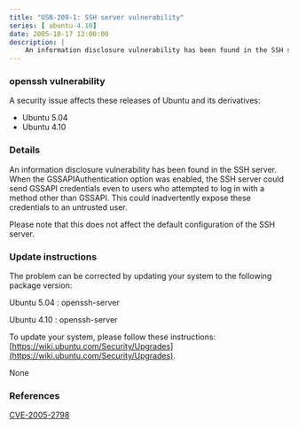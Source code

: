```yaml
---
title: "USN-209-1: SSH server vulnerability"
series: [ ubuntu-4.10]
date: 2005-10-17 12:00:00
description: |
    An information disclosure vulnerability has been found in the SSH server. When the GSSAPIAuthentication option was enabled, the SSH server could send GSSAPI credentials even to users who attempted to log in with a method other than GSSAPI. This could inadvertently expose these credentials to an untrusted user.
--- 
```

 
### openssh vulnerability

A security issue affects these releases of Ubuntu and its derivatives:

* Ubuntu 5.04
* Ubuntu 4.10

### Details

An information disclosure vulnerability has been found in the SSH server. When the GSSAPIAuthentication option was enabled, the SSH server could send GSSAPI credentials even to users who attempted to log in with a method other than GSSAPI. This could inadvertently expose these credentials to an untrusted user.

Please note that this does not affect the default configuration of the SSH server.

### Update instructions

The problem can be corrected by updating your system to the following package version:

Ubuntu 5.04
 : openssh-server 

Ubuntu 4.10
 : openssh-server 

To update your system, please follow these instructions: [https://wiki.ubuntu.com/Security/Upgrades](https://wiki.ubuntu.com/Security/Upgrades).

None

### References

 [CVE-2005-2798](http://people.ubuntu.com/~ubuntu-security/cve/CVE-2005-2798)
 
